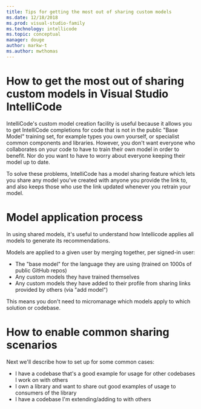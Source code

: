 ```yaml
---
title: Tips for getting the most out of sharing custom models
ms.date: 12/18/2018
ms.prod: visual-studio-family
ms.technology: intellicode
ms.topic: conceptual
manager: douge
author: markw-t
ms.author: mwthomas
---
```

# How to get the most out of sharing custom models in Visual Studio IntelliCode

IntelliCode's custom model creation facility is useful because it allows you to get IntelliCode completions for code that is not in the public "Base Model" training set, for example types you own yourself, or specialist common components and libraries. However, you don't want everyone who collaborates on your code to have to train their own model in order to benefit. Nor do you want to have to worry about everyone keeping their model up to date.

To solve these problems, IntelliCode has a model sharing feature which lets you share any model you've created with anyone you provide the link to, and also keeps those who use the link updated whenever you retrain your model. 

# Model application process

In using shared models, it's useful to understand how Intellicode applies all models to generate its recommendations. 

Models are applied to a given user by merging together, per signed-in user:

- The "base model" for the language they are using (trained on 1000s of public GitHub repos)
- Any custom models they have trained themselves
- Any custom models they have added to their profile from sharing links provided by others (via "add model")

This means you don't need to micromanage which models apply to which solution or codebase.

# How to enable common sharing scenarios

Next we'll describe how to set up for some common cases:

- I have a codebase that's a good example for usage for other codebases I work on with others
- I own a library and want to share out good examples of usage to consumers of the library
- I have a codebase I'm extending/adding to with others


